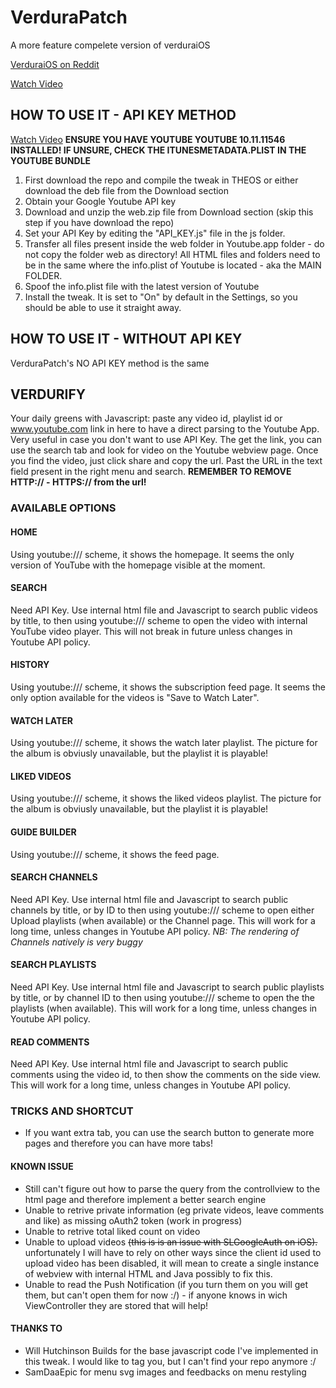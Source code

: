 # VerduraPatch
A more feature compelete version of verduraiOS

[VerduraiOS on Reddit](https://www.reddit.com/r/LegacyJailbreak/comments/uoxxyg/news_verduraios_a_petty_way_to_use_youtube/ "VerduraiOS on Reddit")

[Watch Video](https://www.youtube.com/watch?v=mxyB9FGudBY)

## HOW TO USE IT - API KEY METHOD
[Watch Video](https://www.youtube.com/watch?v=aIXa9EQ8fLk)
**ENSURE YOU HAVE YOUTUBE YOUTUBE 10.11.11546 INSTALLED! IF UNSURE, CHECK THE ITUNESMETADATA.PLIST IN THE YOUTUBE BUNDLE**
1. First download the repo and compile the tweak in THEOS or either download the deb file from the Download section
2. Obtain your Google Youtube API key
3. Download and unzip the web.zip file from Download section (skip this step if you have download the repo)
4. Set your API Key by editing the "API_KEY.js" file in the js folder.
5. Transfer all files present inside the web folder in Youtube.app folder - do not copy the folder web as directory! All HTML files and folders need to be in the same where the info.plist of Youtube is located - aka the MAIN FOLDER.
6. Spoof the info.plist file with the latest version of Youtube
7. Install the tweak. It is set to "On" by default in the Settings, so you should be able to use it straight away.

## HOW TO USE IT - WITHOUT API KEY
VerduraPatch's NO API KEY method is the same

## VERDURIFY
Your daily greens with Javascript: paste any video id, playlist id or www.youtube.com link in here to have a direct parsing to the Youtube App. Very useful in case you don't want to use API Key. The get the link, you can use the search tab and look for video on the Youtube webview page. Once you find the video, just click share and copy the url. Past the URL in the text field present in the right menu and search. **REMEMBER TO REMOVE HTTP:// - HTTPS:// from the url!**

### AVAILABLE OPTIONS
#### HOME
Using youtube:/// scheme, it shows the homepage. It seems the only version of YouTube with the homepage visible at the moment.

#### SEARCH
Need API Key. Use internal html file and Javascript to search public videos by title, to then using youtube:/// scheme to open the video with internal YouTube video player. This will not break in future unless changes in Youtube API policy.

#### HISTORY
Using youtube:/// scheme, it shows the subscription feed page. It seems the only option available for the videos is "Save to Watch Later".

#### WATCH LATER
Using youtube:/// scheme, it shows the watch later playlist. The picture for the album is obviusly unavailable, but the playlist it is playable!

#### LIKED VIDEOS
Using youtube:/// scheme, it shows the liked videos playlist. The picture for the album is obviusly unavailable, but the playlist it is playable!

#### GUIDE BUILDER
Using youtube:/// scheme, it shows the feed page.

#### SEARCH CHANNELS
Need API Key. Use internal html file and Javascript to search public channels by title, or by ID to then using youtube:/// scheme to open either Upload playlists (when available) or the Channel page. This will work for a long time, unless changes in Youtube API policy. _NB: The rendering of Channels natively is very buggy_

#### SEARCH PLAYLISTS
Need API Key. Use internal html file and Javascript to search public playlists by title, or by channel ID to then using youtube:/// scheme to open the the playlists (when available). This will work for a long time, unless changes in Youtube API policy. 

#### READ COMMENTS
Need API Key. Use internal html file and Javascript to search public comments using the video id, to then show the comments on the side view. This will work for a long time, unless changes in Youtube API policy. 


### TRICKS AND SHORTCUT
- If you want extra tab, you can use the search button to generate more pages and therefore you can have more tabs!

#### KNOWN ISSUE
- Still can't figure out how to parse the query from the controllview to the html page and therefore implement a better search engine
- Unable to retrive private information (eg private videos, leave comments and like) as missing oAuth2 token (work in progress)
- Unable to retrive total liked count on video
- Unable to upload videos ~~(this is is an issue with SLGoogleAuth on iOS).~~ unfortunately I will have to rely on other ways since the client id used to upload video has been disabled, it will mean to create a single instance of webview with internal HTML and Java possibly to fix this.
- Unable to read the Push Notification (if you turn them on you will get them, but can't open them for now :/) - if anyone knows in wich ViewController they are stored that will help!

#### THANKS TO
- Will Hutchinson Builds for the base javascript code I've implemented in this tweak. I would like to tag you, but I can't find your repo anymore :/
- SamDaaEpic for menu svg images and feedbacks on menu restyling
